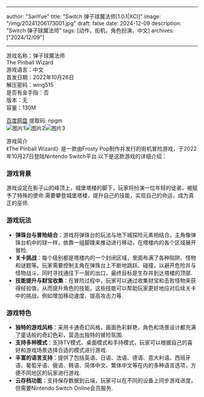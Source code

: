 
---
author: "SanYue"
title: "Switch 弹子球魔法师[1.0.1|XCI]"
image: "/img/20241206173001.jpg"
draft: false
date: 2024-12-09
description: "Switch 弹子球魔法师"
tags: [动作，街机，角色扮演，中文]
archives: ["2024/12/09"]

---

游戏名称：弹子球魔法师   
The Pinball Wizard    
游戏语言：中文  
首发日期：2022年10月26日  
解压密码：wing515  
是否有金手指：否  
版本：无   
容量：130M

[百度网盘](https://pan.baidu.com/s/140JL9KSGoL5P3AANtbjsog) 提取码: npgm  
![图片1](/img/32012d.jpg)![图片2](/img/0c2333.jpg)![图片3](/img/b9e87c.jpg)  

游戏简介  
《The Pinball Wizard》是一款由Frosty Pop制作并发行的街机冒险游戏，于2022年10月27日登陆Nintendo Switch平台.以下是这款游戏的详细介绍：

### 游戏背景
游戏设定在影子山的峰顶上，城堡塔楼的脚下，玩家将扮演一位年轻的徒弟，被赋予了特殊的使命.需要攀登城堡塔楼，提升自己的技能，实现自己的命运，成为真正的巫师.

### 游戏玩法
- **弹珠台与冒险结合**：游戏将弹珠台的玩法与地下城探险元素相结合，主角像弹珠台机中的球一样，依靠一组脚蹼来推动进行移动，在塔楼内的各个区域展开冒险.
- **关卡挑战**：每个级别都是塔楼内的一个封闭区域，里面布满了各种陷阱、怪物和谜题等。玩家需要控制主角在弹珠台上不断地跳跃、碰撞，以避开危险并与怪物战斗，同时寻找通往下一层的出口，最终目标是生存并到达塔楼的顶部.
- **技能提升与财宝收集**：在冒险过程中，玩家可以通过收集财宝和击败怪物来获得经验值，从而提升角色的技能。这些技能可以帮助玩家更好地应对后续关卡中的挑战，例如增加移动速度、提高攻击力等.

### 游戏特色
- **独特的游戏风格**：采用卡通奇幻风格，画面色彩鲜艳，角色和场景设计都充满了童话般的奇幻色彩，营造出独特的冒险氛围.
- **支持多种模式**：支持TV模式、桌面模式和手持模式，玩家可以根据自己的喜好和游戏场景选择合适的模式进行游戏.
- **丰富的语言支持**：提供了包括英语、日语、法语、德语、意大利语、西班牙语、葡萄牙语、俄语、韩语、简体中文、繁体中文等在内的多种语言选项，方便不同地区的玩家进行游戏.
- **云存档功能**：支持保存数据到云端，玩家可以在不同的设备上同步游戏进度，但需要Nintendo Switch Online会员服务.
